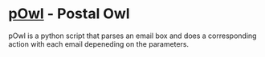 [pOwl](http://github.com/adammansfield/powl) - Postal Owl
=========================================================

pOwl is a python script that parses an email box and does a corresponding action with each email depeneding on the parameters.
